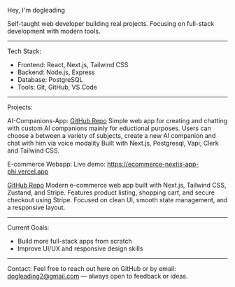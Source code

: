 Hey, I'm dogleading

Self-taught web developer building real projects.
Focusing on full-stack development with modern tools.

---

Tech Stack:

* Frontend: React, Next.js, Tailwind CSS
* Backend: Node.js, Express
* Database: PostgreSQL
* Tools: Git, GitHub, VS Code

---

Projects:

AI-Companions-App:
[GitHub Repo](https://github.com/dogleading/ai-companions-app)
Simple web app for creating and chatting with custom AI companions mainly for eductional purposes.
Users can choose a between a variety of subjects, create a new AI companion and chat with him via voice modality
Built with Next.js, Postgresql, Vapi, Clerk and Tailwind CSS.

E-commerce Webapp:
Live demo: https://ecommerce-nextjs-app-phi.vercel.app

[GitHub Repo](https://github.com/dogleading/ecommerce-nextjs-app)
Modern e-commerce web app built with Next.js, Tailwind CSS, Zustand, and Stripe.
Features product listing, shopping cart, and secure checkout using Stripe.
Focused on clean UI, smooth state management, and a responsive layout.

---

Current Goals:

* Build more full-stack apps from scratch
* Improve UI/UX and responsive design skills

---

Contact:
Feel free to reach out here on GitHub or by email:
dogleading2@gmail.com — always open to feedback or ideas.

